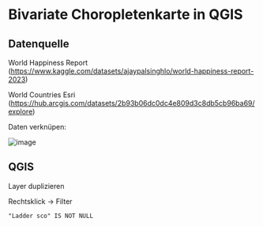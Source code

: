 # Bivariate Choropletenkarte in QGIS

## Datenquelle

World Happiness Report (https://www.kaggle.com/datasets/ajaypalsinghlo/world-happiness-report-2023)

World Countries Esri (https://hub.arcgis.com/datasets/2b93b06dc0dc4e809d3c8db5cb96ba69/explore)

Daten verknüpen:

![image](https://github.com/caaarlito/DTM/assets/134683878/b3760723-a272-4706-87b6-59231abd654b)

## QGIS

Layer duplizieren

Rechtsklick -> Filter
```
"Ladder sco" IS NOT NULL
```
